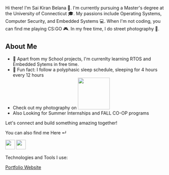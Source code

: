 Hi there! I'm Sai Kiran Belana 👋. I'm currently pursuing a Master's degree at the University of Connecticut 🎓. My passions include Operating Systems, Computer Security, and Embedded Systems 💻. When I'm not coding, you can find me playing CS:GO 🎮. In my free time, I do street photography 📸.

## About Me

- 🔭 Apart from my School projects, I'm currenlty learning RTOS and Embedded Sytems in free time.
- 🌟 Fun fact: I follow a polyphasic sleep schedule, sleeping for 4 hours every 12 hours
- Check out my photography on  <a href="https://unsplash.com/@saikiranbelana" target="_blank"> <img 
 width="100px" src="https://unsplash.com/blog/content/images/max/2560/1-vQ5EsgnJkANWb5fktHPwnw.jpeg" /></a>
- Also Looking for Summer Internships and FALL CO-OP programs

Let's connect and build something amazing together!


You can also find me Here ↵

<a href="https://www.linkedin.com/in/belanasaikiran"><img height="30px" width="30px" src="https://upload.wikimedia.org/wikipedia/commons/thumb/c/ca/LinkedIn_logo_initials.png/800px-LinkedIn_logo_initials.png"/></a>
<a href="https://www.instagram.com/copycharming/?hl=en"><img height="30px" width="30px" src="https://www.omnicoreagency.com/wp-content/uploads/2018/09/Instagram-Logo-PNG-2018.png.webp"/></a>
</br>

Technologies and Tools I use: 



<a href="https://belanasaikiran.github.io" target="blank" > Portfolio Website </a> 







